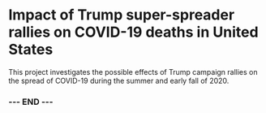 
# Impact of Trump super-spreader rallies on COVID-19 deaths in United States #

This project investigates the possible effects of Trump campaign rallies on the spread of COVID-19 during the summer and early fall of 2020.


### --- END --- ###

